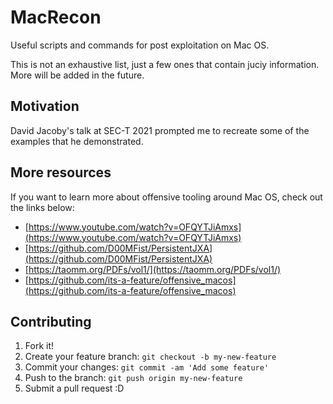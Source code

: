 # MacRecon
Useful scripts and commands for post exploitation on Mac OS.

This is not an exhaustive list, just a few ones that contain juciy information. More will be added in the future.

## Motivation

David Jacoby's talk at SEC-T 2021 prompted me to recreate some of the examples that he demonstrated.

## More resources

If you want to learn more about offensive tooling around Mac OS, check out the links below:

- [https://www.youtube.com/watch?v=OFQYTJiAmxs](https://www.youtube.com/watch?v=OFQYTJiAmxs)
- [https://github.com/D00MFist/PersistentJXA](https://github.com/D00MFist/PersistentJXA)
- [https://taomm.org/PDFs/vol1/](https://taomm.org/PDFs/vol1/)
- [https://github.com/its-a-feature/offensive_macos](https://github.com/its-a-feature/offensive_macos)

## Contributing
1. Fork it!
2. Create your feature branch: `git checkout -b my-new-feature`
3. Commit your changes: `git commit -am 'Add some feature'`
4. Push to the branch: `git push origin my-new-feature`
5. Submit a pull request :D
